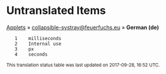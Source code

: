 # Untranslated Items
[Applets](../../../README.md) &#187; [collapsible-systray@feuerfuchs.eu](../README.md) &#187; **German (de)**

       1	milliseconds
       2	Internal use
       3	px
       4	seconds

<sup>This translation status table was last updated on 2017-09-28, 16:52 UTC.</sup>
